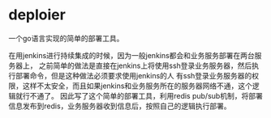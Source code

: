 # deploier

一个go语言实现的简单的部署工具。

在用jenkins进行持续集成的时候，因为一般jenkins都会和业务服务部署在两台服务器上，
之前简单的做法是直接在jenkins上将使用ssh登录业务服务器，然后执行部署命令，但是这种做法必须要求使用jenkins的人
有ssh登录业务服务器的权限，这样不太安全，而且如果jenkins和业务服务所在的服务器网络不通，这个逻辑就行不通了。
因此写了这个简单的部署工具，利用redis pub/sub机制，将部署信息发布到redis，业务服务器收到信息后，按照自己的逻辑执行部署。